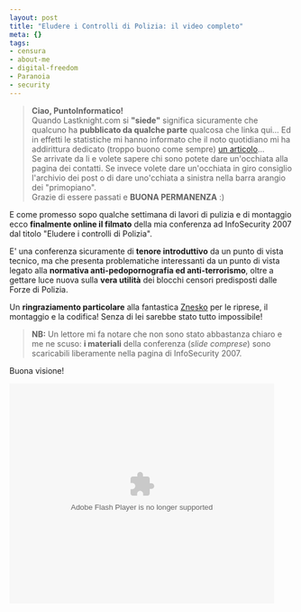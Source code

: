 ```yaml
--- 
layout: post
title: "Eludere i Controlli di Polizia: il video completo"
meta: {}
tags: 
- censura
- about-me
- digital-freedom
- Paranoia
- security
---
```

> **Ciao, PuntoInformatico!**  
>  Quando Lastknight.com si **"siede"** significa sicuramente che qualcuno ha **pubblicato da qualche parte** qualcosa che linka qui... Ed in effetti le statistiche mi hanno informato che il noto quotidiano mi ha addirittura dedicato (troppo buono come sempre) [un articolo](http://punto-informatico.it/p.aspx?id=1913730&r=PI)...   
>  Se arrivate da li e volete sapere chi sono potete dare un'occhiata alla pagina dei contatti. Se invece volete dare un'occhiata in giro consiglio l'archivio dei post o di dare uno'cchiata a sinistra nella barra arangio dei "primopiano".  
>  Grazie di essere passati e **BUONA PERMANENZA** :)

E come promesso sopo qualche settimana di lavori di pulizia e di montaggio ecco **finalmente online il filmato** della mia conferenza ad InfoSecurity 2007 dal titolo "Eludere i controlli di Polizia".  
  
E' una conferenza sicuramente di **tenore introduttivo** da un punto di vista tecnico, ma che presenta problematiche interessanti da un punto di vista legato alla **normativa anti-pedopornografia ed anti-terrorismo**, oltre a gettare luce nuova sulla **vera utilità** dei blocchi censori predisposti dalle Forze di Polizia.  
  
Un **ringraziamento particolare** alla fantastica [Znesko](http://darseg.splinder.com/) per le riprese, il montaggio e la codifica! Senza di lei sarebbe stato tutto impossibile!
  
> **NB:** Un lettore mi fa notare che non sono stato abbastanza chiaro e me ne scuso: **i materiali** della conferenza (*slide comprese*) sono scaricabili liberamente nella pagina di InfoSecurity 2007.  
  
Buona visione!  

<embed style="width:470px; height:390px;" id="VideoPlayback" type="application/x-shockwave-flash" src="http://video.google.com/googleplayer.swf?docId=-8260069796878992303&hl=it" flashvars=""> </embed>   
